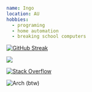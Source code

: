 ```yaml
name: Ingo
location: AU
hobbies:
  - programing
  - home automation
  - breaking school computers
```

[![GitHub Streak](https://streak-stats.demolab.com/?user=Inglan2&theme=dark)](https://git.io/streak-stats)

<img src="https://myreadme.vercel.app/api/embed/Inglan2?panels=userstatistics,toprepositories,toplanguages"/>

[![Stack Overflow](https://stackoverflow-badge.onrender.com/api/StackOverflowBadge/19296596)
](https://stackoverflow.com/users/19296596/inglan)

![Arch](https://img.shields.io/badge/Arch%20Linux-1793D1?logo=arch-linux&logoColor=fff&style=for-the-badge) (btw)

